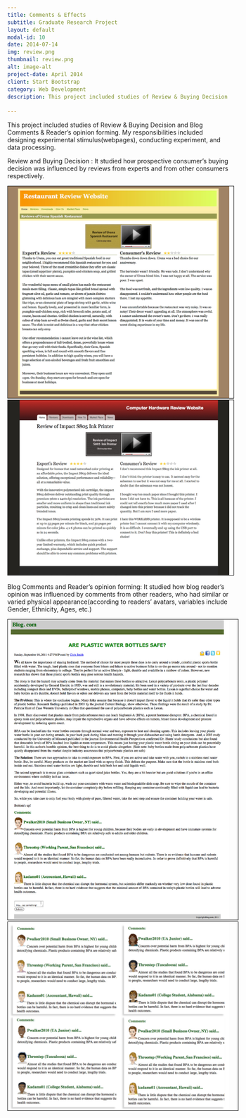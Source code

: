 ```yaml
---
title: Comments & Effects
subtitle: Graduate Research Project
layout: default
modal-id: 10
date: 2014-07-14
img: review.png
thumbnail: review.png
alt: image-alt
project-date: April 2014
client: Start Bootstrap
category: Web Development
description: This project included studies of Review & Buying Decision and Blog Comments & Reader’s opinion forming. My responsibilities included designing experimental stimulus(webpages), conducting experiment, and data processing.

---
```

This project included studies of Review & Buying Decision and Blog Comments & Reader’s opinion forming. My responsibilities included designing experimental stimulus(webpages), conducting experiment, and data processing.

Review and Buying Decision : It studied how prospective consumer’s buying decision was influenced by reviews from experts and from other consumers respectively. 
 
<img src="img/portfolio/UX_Research/Reviews_Effect/G3-2a.4a.jpg" width ="800px" border="1px" style="PADDING-RIGHT: 10px" class="img-responsive img-centered" />
<img src="img/portfolio/UX_Research/Reviews_Effect/G4-2b.4b.jpg" width ="800px" border="1px" style="PADDING-RIGHT: 10px" class="img-responsive img-centered" />

Blog Comments and Reader’s opinion forming: It studied how blog reader’s opinion was influenced by comments from other readers, who had similar or varied physical appearance(according to readers’ avatars, variables include Gender, Ethnicity, Ages, etc.) 
 
<img src="img/portfolio/UX_Research/Reviews_Effect/G5.jpg" width ="800px" border="1px" style="PADDING-RIGHT: 20px" class="img-responsive img-centered" />  
<img src="img/portfolio/UX_Research/Reviews_Effect/avatars.png" width ="800px" border="1px" style="PADDING-RIGHT: 20px" class="img-responsive img-centered"  />
